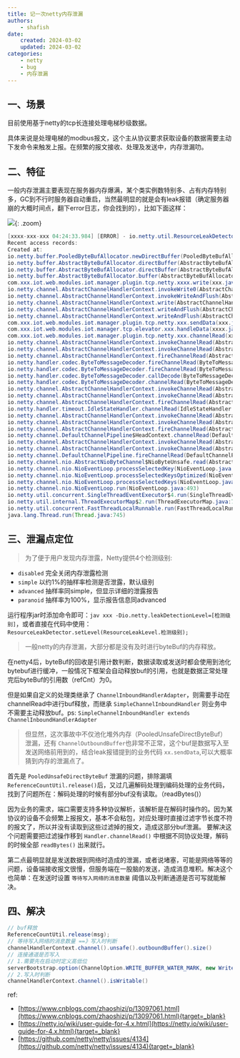 ```yaml
---
title: 记一次netty内存泄漏
authors:
    - shafish
date:
    created: 2024-03-02
    updated: 2024-03-02
categories:
    - netty
    - bug
    - 内存泄漏
---
```


## 一、场景
目前使用基于netty的tcp长连接处理电梯秒级数据。

具体来说是处理电梯的modbus报文，这个主从协议要求获取设备的数据需要主动下发命令来触发上报。在频繁的报文接收、处理及发送中，内存泄漏叻。

## 二、特征
一般内存泄漏主要表现在服务器内存爆满，某个类实例数特别多、占有内存特别多，GC到不行时服务器自动重启，当然最明显的就是会有leak报错（确定服务器崩的大概时间点，翻下error日志，你会找到的），比如下面这样：

![](https://picture.cdn.shafish.cn/blog/bug/430939DA-DBBF-4c82-9078-C28B8340B58C.png){: .zoom}

<!-- more -->

``` java
[xxxx-xxx-xxx 04:24:33.984] [ERROR] - io.netty.util.ResourceLeakDetector.reportTracedLeak(ResourceLeakDetector.java:320) - LEAK: ByteBuf.release() was not called before it's garbage-collected. See https://netty.io/wiki/reference-counted-objects.html for more information.
Recent access records: 
Created at:
io.netty.buffer.PooledByteBufAllocator.newDirectBuffer(PooledByteBufAllocator.java:349)
io.netty.buffer.AbstractByteBufAllocator.directBuffer(AbstractByteBufAllocator.java:187)
io.netty.buffer.AbstractByteBufAllocator.directBuffer(AbstractByteBufAllocator.java:178)
io.netty.buffer.AbstractByteBufAllocator.buffer(AbstractByteBufAllocator.java:115)
com.xxx.iot.web.modules.iot.manager.plugin.tcp.netty.xxxx.write(xxx.java:20)
io.netty.channel.AbstractChannelHandlerContext.invokeWrite0(AbstractChannelHandlerContext.java:715)
io.netty.channel.AbstractChannelHandlerContext.invokeWriteAndFlush(AbstractChannelHandlerContext.java:762)
io.netty.channel.AbstractChannelHandlerContext.write(AbstractChannelHandlerContext.java:788)
io.netty.channel.AbstractChannelHandlerContext.writeAndFlush(AbstractChannelHandlerContext.java:756)
io.netty.channel.AbstractChannelHandlerContext.writeAndFlush(AbstractChannelHandlerContext.java:806)
com.xxx.iot.web.modules.iot.manager.plugin.tcp.netty.xxx.sendData(xxx.java:26)
com.xxx.iot.web.modules.iot.manager.tcp.elevator.xxx.handleData(xxxx.java:212)
com.xxx.iot.web.modules.iot.manager.plugin.tcp.netty.xxx.channelRead(xxxx.java:73)
io.netty.channel.AbstractChannelHandlerContext.invokeChannelRead(AbstractChannelHandlerContext.java:377)
io.netty.channel.AbstractChannelHandlerContext.invokeChannelRead(AbstractChannelHandlerContext.java:363)
io.netty.channel.AbstractChannelHandlerContext.fireChannelRead(AbstractChannelHandlerContext.java:355)
io.netty.handler.codec.ByteToMessageDecoder.fireChannelRead(ByteToMessageDecoder.java:321)
io.netty.handler.codec.ByteToMessageDecoder.fireChannelRead(ByteToMessageDecoder.java:308)
io.netty.handler.codec.ByteToMessageDecoder.callDecode(ByteToMessageDecoder.java:422)
io.netty.handler.codec.ByteToMessageDecoder.channelRead(ByteToMessageDecoder.java:276)
io.netty.channel.AbstractChannelHandlerContext.invokeChannelRead(AbstractChannelHandlerContext.java:377)
io.netty.channel.AbstractChannelHandlerContext.invokeChannelRead(AbstractChannelHandlerContext.java:363)
io.netty.channel.AbstractChannelHandlerContext.fireChannelRead(AbstractChannelHandlerContext.java:355)
io.netty.handler.timeout.IdleStateHandler.channelRead(IdleStateHandler.java:286)
io.netty.channel.AbstractChannelHandlerContext.invokeChannelRead(AbstractChannelHandlerContext.java:377)
io.netty.channel.AbstractChannelHandlerContext.invokeChannelRead(AbstractChannelHandlerContext.java:363)
io.netty.channel.AbstractChannelHandlerContext.fireChannelRead(AbstractChannelHandlerContext.java:355)
io.netty.channel.DefaultChannelPipeline$HeadContext.channelRead(DefaultChannelPipeline.java:1410)
io.netty.channel.AbstractChannelHandlerContext.invokeChannelRead(AbstractChannelHandlerContext.java:377)
io.netty.channel.AbstractChannelHandlerContext.invokeChannelRead(AbstractChannelHandlerContext.java:363)
io.netty.channel.DefaultChannelPipeline.fireChannelRead(DefaultChannelPipeline.java:919)
io.netty.channel.nio.AbstractNioByteChannel$NioByteUnsafe.read(AbstractNioByteChannel.java:163)
io.netty.channel.nio.NioEventLoop.processSelectedKey(NioEventLoop.java:714)
io.netty.channel.nio.NioEventLoop.processSelectedKeysOptimized(NioEventLoop.java:650)
io.netty.channel.nio.NioEventLoop.processSelectedKeys(NioEventLoop.java:576)
io.netty.channel.nio.NioEventLoop.run(NioEventLoop.java:493)
io.netty.util.concurrent.SingleThreadEventExecutor$4.run(SingleThreadEventExecutor.java:989)
io.netty.util.internal.ThreadExecutorMap$2.run(ThreadExecutorMap.java:74)
io.netty.util.concurrent.FastThreadLocalRunnable.run(FastThreadLocalRunnable.java:30)
java.lang.Thread.run(Thread.java:745)
```

## 三、泄漏点定位
> 为了便于用户发现内存泄露，Netty提供4个检测级别:

- `disabled` 完全关闭内存泄露检测
- `simple` 以约1%的抽样率检测是否泄露，默认级别
- `advanced` 抽样率同simple，但显示详细的泄露报告
- `paranoid` 抽样率为100%，显示报告信息同advanced

运行程序jar时添加命令即可：`jav xxx -Dio.netty.leakDetectionLevel=[检测级别]`，或者直接在代码中使用：`ResourceLeakDetector.setLevel(ResourceLeakLevel.检测级别);`

> 一般netty的内存泄漏，大部分都是没有及时进行byteBuf的内存释放。

在netty4后，byteBuf的回收是引用计数判断，数据读取或发送时都会使用到池化bytebuf进行缓冲，一般情况下框架会自动释放buf的引用，也就是数据正常处理完后byteBuf的引用数（refCnt）为0。

但是如果自定义的处理类继承了 `ChannelInboundHandlerAdapter`，则需要手动在channelRead中进行buf释放，而继承 `SimpleChannelInboundHandler` 则业务中不需要主动释放buf。ps: `SimpleChannelInboundHandler extends ChannelInboundHandlerAdapter`

> 但显然，这次事故中不仅池化堆外内存（PooledUnsafeDirectByteBuf）泄漏，还有 `ChannelOutboundBuffer`也非常不正常，这个buf是数据写入至发送网络前用到的，结合leak报错提到的业务代码 `xx.sendData`,可以大概率猜到内存的泄漏点了。

首先是 `PooledUnsafeDirectByteBuf` 泄漏的问题，排除漏填 `ReferenceCountUtil.release()`后，又过几遍解码处理到编码处理的业务代码，找到了问题所在：解码处理的时候有部分buf没有读取。（readBytes()）

因为业务的需求，端口需要支持多种协议解析，该解析是在解码时操作的。因为某协议的设备不会频繁上报报文，基本不会粘包，对应处理时直接过滤字节长度不符的报文了，所以并没有读取到这些过滤掉的报文，造成这部分buf泄漏。
要解决这个问题需要把过滤操作移到 `Handler.channelRead()` 中根据不同协议处理，解码的时候全部 `readBytes()` 出来就行。

第二点最明显就是发送数据到网络时造成的泄漏，或者说堵塞，可能是网络等等的问题，设备端接收报文很慢，但服务端在一股脑的发送，造成消息堆积。解决这个也简单：在发送时设置 `等待写入网络的消息数量` 阈值以及判断通道是否可写就能解决。

## 四、解决
``` java
// buf释放
ReferenceCountUtil.release(msg);
// 等待写入网络的消息数量 ==》写入时判断
channelHandlerContext.channel().unsafe().outboundBuffer().size()
// 连接通道是否写入
// 1.需要先在启动时定义高低位
serverBootstrap.option(ChannelOption.WRITE_BUFFER_WATER_MARK, new WriteBufferWaterMark(1024 * 1024, 8 * 1024 * 1024));
// 2.写入时判断
channelHandlerContext.channel().isWritable()
```


ref:

- [https://www.cnblogs.com/zhaoshizi/p/13097061.html](https://www.cnblogs.com/zhaoshizi/p/13097061.html){target=_blank}
- [https://netty.io/wiki/user-guide-for-4.x.html](https://netty.io/wiki/user-guide-for-4.x.html){target=_blank}
- [https://github.com/netty/netty/issues/4134](https://github.com/netty/netty/issues/4134){target=_blank}
